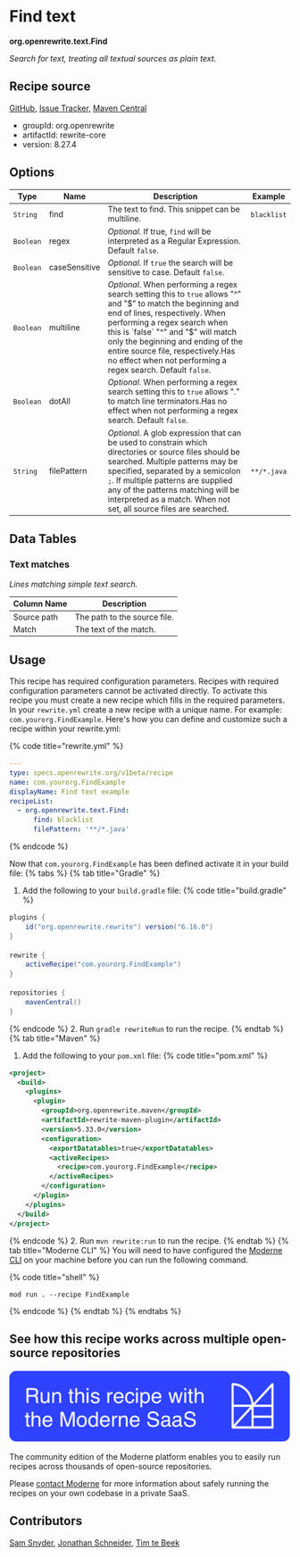 # Find text

**org.openrewrite.text.Find**

_Search for text, treating all textual sources as plain text._

## Recipe source

[GitHub](https://github.com/openrewrite/rewrite/blob/main/rewrite-core/src/main/java/org/openrewrite/text/Find.java), [Issue Tracker](https://github.com/openrewrite/rewrite/issues), [Maven Central](https://central.sonatype.com/artifact/org.openrewrite/rewrite-core/8.27.4/jar)

* groupId: org.openrewrite
* artifactId: rewrite-core
* version: 8.27.4

## Options

| Type | Name | Description | Example |
| -- | -- | -- | -- |
| `String` | find | The text to find. This snippet can be multiline. | `blacklist` |
| `Boolean` | regex | *Optional*. If true, `find` will be interpreted as a Regular Expression. Default `false`. |  |
| `Boolean` | caseSensitive | *Optional*. If `true` the search will be sensitive to case. Default `false`. |  |
| `Boolean` | multiline | *Optional*. When performing a regex search setting this to `true` allows "^" and "$" to match the beginning and end of lines, respectively. When performing a regex search when this is `false` "^" and "$" will match only the beginning and ending of the entire source file, respectively.Has no effect when not performing a regex search. Default `false`. |  |
| `Boolean` | dotAll | *Optional*. When performing a regex search setting this to `true` allows "." to match line terminators.Has no effect when not performing a regex search. Default `false`. |  |
| `String` | filePattern | *Optional*. A glob expression that can be used to constrain which directories or source files should be searched. Multiple patterns may be specified, separated by a semicolon `;`. If multiple patterns are supplied any of the patterns matching will be interpreted as a match. When not set, all source files are searched.  | `**/*.java` |

## Data Tables

### Text matches

_Lines matching simple text search._

| Column Name | Description |
| ----------- | ----------- |
| Source path | The path to the source file. |
| Match | The text of the match. |


## Usage

This recipe has required configuration parameters. Recipes with required configuration parameters cannot be activated directly. To activate this recipe you must create a new recipe which fills in the required parameters. In your `rewrite.yml` create a new recipe with a unique name. For example: `com.yourorg.FindExample`.
Here's how you can define and customize such a recipe within your rewrite.yml:

{% code title="rewrite.yml" %}
```yaml
---
type: specs.openrewrite.org/v1beta/recipe
name: com.yourorg.FindExample
displayName: Find text example
recipeList:
  - org.openrewrite.text.Find:
      find: blacklist
      filePattern: '**/*.java'
```
{% endcode %}

Now that `com.yourorg.FindExample` has been defined activate it in your build file:
{% tabs %}
{% tab title="Gradle" %}
1. Add the following to your `build.gradle` file:
{% code title="build.gradle" %}
```groovy
plugins {
    id("org.openrewrite.rewrite") version("6.16.0")
}

rewrite {
    activeRecipe("com.yourorg.FindExample")
}

repositories {
    mavenCentral()
}
```
{% endcode %}
2. Run `gradle rewriteRun` to run the recipe.
{% endtab %}
{% tab title="Maven" %}
1. Add the following to your `pom.xml` file:
{% code title="pom.xml" %}
```xml
<project>
  <build>
    <plugins>
      <plugin>
        <groupId>org.openrewrite.maven</groupId>
        <artifactId>rewrite-maven-plugin</artifactId>
        <version>5.33.0</version>
        <configuration>
          <exportDatatables>true</exportDatatables>
          <activeRecipes>
            <recipe>com.yourorg.FindExample</recipe>
          </activeRecipes>
        </configuration>
      </plugin>
    </plugins>
  </build>
</project>
```
{% endcode %}
2. Run `mvn rewrite:run` to run the recipe.
{% endtab %}
{% tab title="Moderne CLI" %}
You will need to have configured the [Moderne CLI](https://docs.moderne.io/moderne-cli/cli-intro) on your machine before you can run the following command.

{% code title="shell" %}
```shell
mod run . --recipe FindExample
```
{% endcode %}
{% endtab %}
{% endtabs %}

## See how this recipe works across multiple open-source repositories

[![Moderne Link Image](/.gitbook/assets/ModerneRecipeButton.png)](https://app.moderne.io/recipes/org.openrewrite.text.Find)

The community edition of the Moderne platform enables you to easily run recipes across thousands of open-source repositories.

Please [contact Moderne](https://moderne.io/product) for more information about safely running the recipes on your own codebase in a private SaaS.

## Contributors
[Sam Snyder](mailto:sam@moderne.io), [Jonathan Schneider](mailto:jkschneider@gmail.com), [Tim te Beek](mailto:tim@moderne.io)

